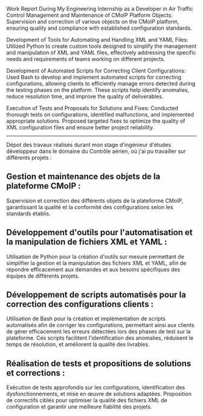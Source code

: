 Work Report During My Engineering Internship as a Developer in Air Traffic Control
Management and Maintenance of CMoIP Platform Objects:
Supervision and correction of various objects on the CMoIP platform, ensuring quality and compliance with established configuration standards.

Development of Tools for Automating and Handling XML and YAML Files:
Utilized Python to create custom tools designed to simplify the management and manipulation of XML and YAML files, effectively addressing the specific needs and requirements of teams working on different projects.

Development of Automated Scripts for Correcting Client Configurations:
Used Bash to develop and implement automated scripts for correcting configurations, allowing clients to efficiently manage errors detected during the testing phases on the platform. These scripts help identify anomalies, reduce resolution time, and improve the quality of deliverables.

Execution of Tests and Proposals for Solutions and Fixes:
Conducted thorough tests on configurations, identified malfunctions, and implemented appropriate solutions. Proposed targeted fixes to optimize the quality of XML configuration files and ensure better project reliability.

---------------------------------------------------------------------------------

Dépot des travaux réalisés durant mon stage d'ingénieur d'études développeur dans le domaine du Contrôle aérien, où j'ai pu travailler sur différents projets :
## Gestion et maintenance des objets de la plateforme CMoIP :
Supervision et correction des différents objets de la plateforme CMoIP, garantissant la qualité et la conformité des configurations selon les standards établis.

## Développement d'outils pour l'automatisation et la manipulation de fichiers XML et YAML :
Utilisation de Python pour la création d'outils sur mesure permettant de simplifier la gestion et la manipulation des fichiers XML et YAML, afin de répondre efficacement aux demandes et aux besoins spécifiques des équipes de différents projets.

## Développement de scripts automatisés pour la correction des configurations clients :
Utilisation de Bash pour la création et implémentation de scripts automatisés afin de corriger les configurations, permettant ainsi aux clients de gérer efficacement les erreurs détectées lors des phases de test sur la plateforme. Ces scripts facilitent l’identification des anomalies, réduisent le temps de résolution, et améliorent la qualité des livrables.

## Réalisation de tests et propositions de solutions et corrections :
Exécution de tests approfondis sur les configurations, identification des dysfonctionnements, et mise en œuvre de solutions adaptées. Proposition de correctifs ciblés pour optimiser la qualité des fichiers XML de configuration et garantir une meilleure fiabilité des projets.
